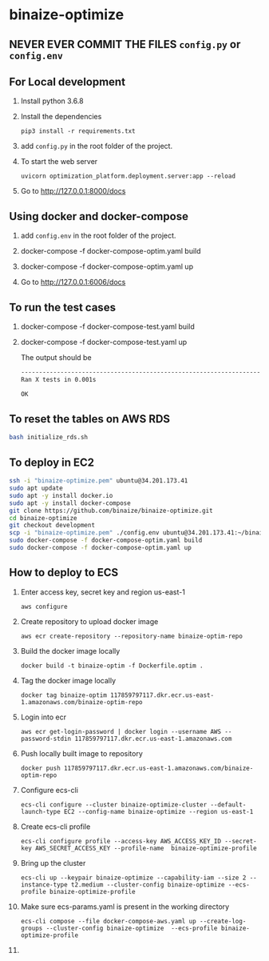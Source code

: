 # binaize-optimize

## NEVER EVER COMMIT THE FILES ```config.py``` or ```config.env```

## For Local development

1. Install python 3.6.8

2. Install the dependencies

    ```
    pip3 install -r requirements.txt
    ```
   
3. add ```config.py``` in the root folder of the project.

4. To start the web server

    ``` 
    uvicorn optimization_platform.deployment.server:app --reload 
    ```
   
5. Go to http://127.0.0.1:8000/docs

## Using docker and docker-compose

1. add ```config.env``` in the root folder of the project.

2. docker-compose -f docker-compose-optim.yaml build

3. docker-compose -f docker-compose-optim.yaml up

4. Go to http://127.0.0.1:6006/docs

## To run the test cases

1. docker-compose -f docker-compose-test.yaml build

2. docker-compose -f docker-compose-test.yaml up

    
    The output should be 

    ```bash
    ----------------------------------------------------------------------
    Ran X tests in 0.001s
    
    OK
    
    ```
   
## To reset the tables on AWS RDS

```bash
bash initialize_rds.sh
```

## To deploy in EC2

```bash
ssh -i "binaize-optimize.pem" ubuntu@34.201.173.41
sudo apt update
sudo apt -y install docker.io
sudo apt -y install docker-compose
git clone https://github.com/binaize/binaize-optimize.git
cd binaize-optimize
git checkout development
scp -i "binaize-optimize.pem" ./config.env ubuntu@34.201.173.41:~/binaize-optimize/
sudo docker-compose -f docker-compose-optim.yaml build
sudo docker-compose -f docker-compose-optim.yaml up
```

## How to deploy to ECS

1. Enter access key, secret key and region us-east-1

    ```
    aws configure
    ```

2. Create repository to upload docker image

	```
	aws ecr create-repository --repository-name binaize-optim-repo
    ```

3. Build the docker image locally

    ```
    docker build -t binaize-optim -f Dockerfile.optim .
    ```

4. Tag the docker image locally

    ```
    docker tag binaize-optim 117859797117.dkr.ecr.us-east-1.amazonaws.com/binaize-optim-repo
    ```

5. Login into ecr

    ```
    aws ecr get-login-password | docker login --username AWS --password-stdin 117859797117.dkr.ecr.us-east-1.amazonaws.com
    ```

6. Push locally built image to repository

    ```
    docker push 117859797117.dkr.ecr.us-east-1.amazonaws.com/binaize-optim-repo
    ```

7. Configure ecs-cli

    ```
    ecs-cli configure --cluster binaize-optimize-cluster --default-launch-type EC2 --config-name binaize-optimize --region us-east-1
    ```

8. Create ecs-cli profile

    ```
    ecs-cli configure profile --access-key AWS_ACCESS_KEY_ID --secret-key AWS_SECRET_ACCESS_KEY --profile-name  binaize-optimize-profile
    ```
   
9. Bring up the cluster

    ```
    ecs-cli up --keypair binaize-optimize --capability-iam --size 2 --instance-type t2.medium --cluster-config binaize-optimize --ecs-profile binaize-optimize-profile
    ```
   
10. Make sure ecs-params.yaml is present in the working directory

    ```
    ecs-cli compose --file docker-compose-aws.yaml up --create-log-groups --cluster-config binaize-optimize  --ecs-profile binaize-optimize-profile
    ```
    
11. 







